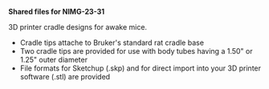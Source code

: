 **Shared files for NIMG-23-31**

3D printer cradle designs for awake mice.
- Cradle tips attache to Bruker's standard rat cradle base
- Two cradle tips are provided for use with body tubes having a 1.50" or 1.25" outer diameter
- File formats for Sketchup (.skp) and for direct import into your 3D printer software (.stl) are provided

